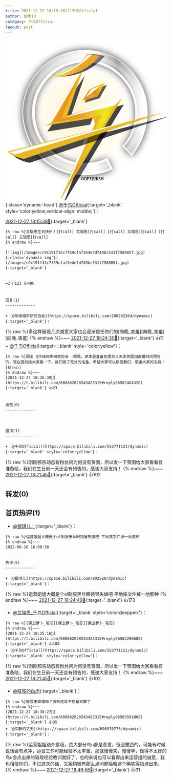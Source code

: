 ```yaml
---
title: 2021-12-27 18:15:38(2)千鸟Official
author: 御坂IO
category: 千鸟Official
layout: post
---
```


![img](/images/d7235309f85c0e1aec9d4ca9b6be983202228f8e.jpg){:class='dynamic-head'}
[@千鸟Official](https://space.bilibili.com/553771121/dynamic){:target='_blank' style='color:yellow;vertical-align: middle;'}：

[2021-12-27 18:15:38🔗](https://t.bilibili.com/608862028543425315){:target='_blank'}

~~~
{% raw %}艾瑞思生日快乐！[打call] 艾瑞思[打call] [打call] 艾瑞思[打call] [打call] 艾瑞思[打call] 
{% endraw %}~~~

[![img](/images/c9c191f32c7f59cfaf3e4e7d749bc531f758885f.jpg){:class='dynamic-img'}](/images/c9c191f32c7f59cfaf3e4e7d749bc531f758885f.jpg){:target='_blank'}


↪️2 💬122 👍486


回复(1)
-------------

+ [@华缘相声研究协会](https://space.bilibili.com/208202364/dynamic){:target='_blank'}：
~~~
{% raw %}多这样展现几次诚意大家也会逐渐信任你们的[向晚_害羞][向晚_害羞][向晚_害羞]
{% endraw %}~~~
[2021-12-27 18:24:30🔗](https://t.bilibili.com/608862028543425315#reply96582256352){:target='_blank'} 👍11
    + [@千鸟Official](https://space.bilibili.com/553771121/dynamic){:target='_blank' style='color:yellow'}：
~~~
{% raw %}回复 @华缘相声研究协会 :嗯嗯，原本是准备在提前三天发贺图加直播时间预告的，现在提前给大家看一下，我们做了充分的准备，希望大家可以相信我们，感谢大家的支持！[给心心]
{% endraw %}~~~
[2021-12-27 18:26:39🔗](https://t.bilibili.com/608862028543425315#reply96582484320){:target='_blank'} 👍23


点赞(0)
-------------



置顶(1)
-------------

+ [@千鸟Official](https://space.bilibili.com/553771121/dynamic){:target='_blank' style='color:yellow'}：
~~~
{% raw %}刚刚预告动态有粉丝问为何没有贺图，所以发一下贺图给大家看看有准备哒，我们在生日前一天还会有预告的，感谢大家支持！
{% endraw %}~~~
[2021-12-27 18:21:45🔗](https://t.bilibili.com/608862028543425315#reply96582004944){:target='_blank'} 👍102


转发(0)
-------------



首页热评(1)
-------------

+ [@银琪儿：](https://space.bilibili.com/902580/dynamic){:target='_blank'}：
~~~
{% raw %}运营姐姐大概是个ol制服黑丝眼镜冒失娘吧 平地摔文件掉一地那种
{% endraw %}~~~
2022-06-16 16:00:38


热评(5)
-------------

+ [@银琪儿](https://space.bilibili.com/902580/dynamic){:target='_blank'}：
~~~
{% raw %}运营姐姐大概是个ol制服黑丝眼镜冒失娘吧 平地摔文件掉一地那种
{% endraw %}~~~
[2021-12-27 18:24:49🔗](https://t.bilibili.com/608862028543425315#reply96582159744){:target='_blank'} 👍173
+ [@艾瑞思_千鸟Official](https://space.bilibili.com/1090010845/dynamic){:target='_blank' style='color:deeppink'}：
~~~
{% raw %}[保卫萝卜_笔芯][保卫萝卜_笔芯][保卫萝卜_笔芯]
{% endraw %}~~~
[2021-12-27 18:25:16🔗](https://t.bilibili.com/608862028543425315#reply96582206688){:target='_blank'} 👍108
+ [@千鸟Official](https://space.bilibili.com/553771121/dynamic){:target='_blank' style='color:yellow'}：
~~~
{% raw %}刚刚预告动态有粉丝问为何没有贺图，所以发一下贺图给大家看看有准备哒，我们在生日前一天还会有预告的，感谢大家支持！
{% endraw %}~~~
[2021-12-27 18:21:45🔗](https://t.bilibili.com/608862028543425315#reply96582004944){:target='_blank'} 👍102
+ [@吱吱的白虎](https://space.bilibili.com/102809473/dynamic){:target='_blank'}：
~~~
{% raw %}能套皮直播吗？听到这就不想看文静了
{% endraw %}~~~
[2021-12-27 18:38:27🔗](https://t.bilibili.com/608862028543425315#reply96583581808){:target='_blank'} 👍35
+ [@文静的丈夫](https://space.bilibili.com/696976775/dynamic){:target='_blank'}：
~~~
{% raw %}运营姐姐别介意哦，绝大部分鸟u都是善意，很亚撒西的，可能有时候说话会有点冲，运营工作可能经验不太丰富，那就慢慢来，慢慢学，做得不太好的鸟u会点出来的吸取经验教训就好了，总的来说也可以看得出来运营组的诚意，我也相信你们，不过这次的话，文案稍微有那么点问题哈哈这个确实得指点出来。
{% endraw %}~~~
[2021-12-27 18:46:58🔗](https://t.bilibili.com/608862028543425315#reply96584516288){:target='_blank'} 👍31


